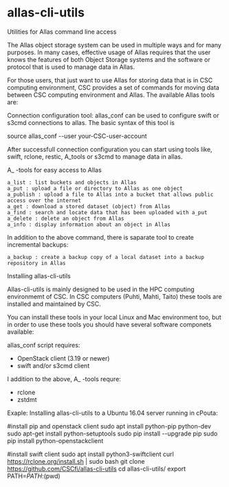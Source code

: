 # allas-cli-utils
Utilities for Allas command line access


The Allas object storage system can be used in multiple ways and for many purposes. 
In many cases, effective usage of Allas requires that the user knows the features of 
both Object Storage systems and the software or protocol that is used to manage data in Allas.

For those users, that just want to use Allas for storing data that is in CSC computing environment, 
CSC provides a set of commands for moving data between CSC computing environment and Allas. 
The available Allas tools are:


Connection configuration tool: allas_conf can be used to configure swift or s3cmd connections to
allas. The basic syntax of this tool is

   source allas_conf --user your-CSC-user-account

After successfull connection configuration you can start using tools like, swift, rclone, restic, A_tools
or s3cmd to manage data in allas.



A_ -tools for easy access to Allas

    a_list : list buckets and objects in Allas
    a_put : upload a file or directory to Allas as one object
    a_publish : upload a file to Allas into a bucket that allows public access over the internet
    a_get : download a stored dataset (object) from Allas
    a_find : search and locate data that has been uploaded with a_put
    a_delete : delete an object from Allas
    a_info : display information about an object in Allas

In addition to the above command, there is saparate tool to create incremental backups:

    a_backup : create a backup copy of a local dataset into a backup repository in Allas



Installing allas-cli-utils

Allas-cli-utils is mainly designed to be used in the HPC computing environmemt of CSC.
In CSC computers (Puhti, Mahti, Taito) these tools are installed and maintained by CSC.

You can install these tools in your local Linux and Mac environment too, but in order to use
these tools you should have several software componets available:

allas_conf script requires:

 * OpenStack client (3.19 or newer)
 * swift and/or s3cmd client

I addition to the above, A_ -tools requre:

 * rclone
 * zstdmt



Exaple: Installing allas-cli-utils to a Ubuntu 16.04 server running in cPouta:



#install pip and openstack client
sudo apt install python-pip python-dev
sudo apt-get install python-setuptools
sudo pip install --upgrade pip
sudo pip install python-openstackclient

#install swift client
sudo apt install python3-swiftclient
curl https://rclone.org/install.sh | sudo bash
git clone https://github.com/CSCfi/allas-cli-utils
cd  allas-cli-utils/
export PATH=${PATH}:$(pwd)

 
